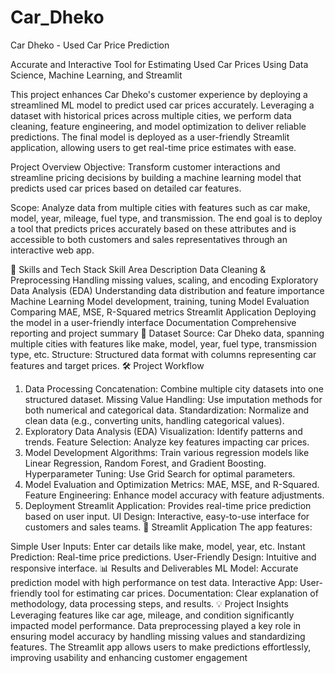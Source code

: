 # Car_Dheko
Car Dheko - Used Car Price Prediction

Accurate and Interactive Tool for Estimating Used Car Prices
Using Data Science, Machine Learning, and Streamlit

This project enhances Car Dheko's customer experience by deploying a streamlined ML model to predict used car prices accurately. Leveraging a dataset with historical prices across multiple cities, we perform data cleaning, feature engineering, and model optimization to deliver reliable predictions. The final model is deployed as a user-friendly Streamlit application, allowing users to get real-time price estimates with ease.

 Project Overview
Objective:
Transform customer interactions and streamline pricing decisions by building a machine learning model that predicts used car prices based on detailed car features.

Scope:
Analyze data from multiple cities with features such as car make, model, year, mileage, fuel type, and transmission. The end goal is to deploy a tool that predicts prices accurately based on these attributes and is accessible to both customers and sales representatives through an interactive web app.

🧰 Skills and Tech Stack
Skill Area	Description
Data Cleaning & Preprocessing	Handling missing values, scaling, and encoding
Exploratory Data Analysis (EDA)	Understanding data distribution and feature importance
Machine Learning	Model development, training, tuning
Model Evaluation	Comparing MAE, MSE, R-Squared metrics
Streamlit Application	Deploying the model in a user-friendly interface
Documentation	Comprehensive reporting and project summary
📑 Dataset
Source: Car Dheko data, spanning multiple cities with features like make, model, year, fuel type, transmission type, etc.
Structure: Structured data format with columns representing car features and target prices.
🛠 Project Workflow
1. Data Processing
Concatenation: Combine multiple city datasets into one structured dataset.
Missing Value Handling: Use imputation methods for both numerical and categorical data.
Standardization: Normalize and clean data (e.g., converting units, handling categorical values).
2. Exploratory Data Analysis (EDA)
Visualization: Identify patterns and trends.
Feature Selection: Analyze key features impacting car prices.
3. Model Development
Algorithms: Train various regression models like Linear Regression, Random Forest, and Gradient Boosting.
Hyperparameter Tuning: Use Grid Search for optimal parameters.
4. Model Evaluation and Optimization
Metrics: MAE, MSE, and R-Squared.
Feature Engineering: Enhance model accuracy with feature adjustments.
5. Deployment
Streamlit Application: Provides real-time price prediction based on user input.
UI Design: Interactive, easy-to-use interface for customers and sales teams.
🎨 Streamlit Application
The app features:

Simple User Inputs: Enter car details like make, model, year, etc.
Instant Prediction: Real-time price predictions.
User-Friendly Design: Intuitive and responsive interface.
📊 Results and Deliverables
ML Model: Accurate prediction model with high performance on test data.
Interactive App: User-friendly tool for estimating car prices.
Documentation: Clear explanation of methodology, data processing steps, and results.
💡 Project Insights
Leveraging features like car age, mileage, and condition significantly impacted model performance.
Data preprocessing played a key role in ensuring model accuracy by handling missing values and standardizing features.
The Streamlit app allows users to make predictions effortlessly, improving usability and enhancing customer engagement
